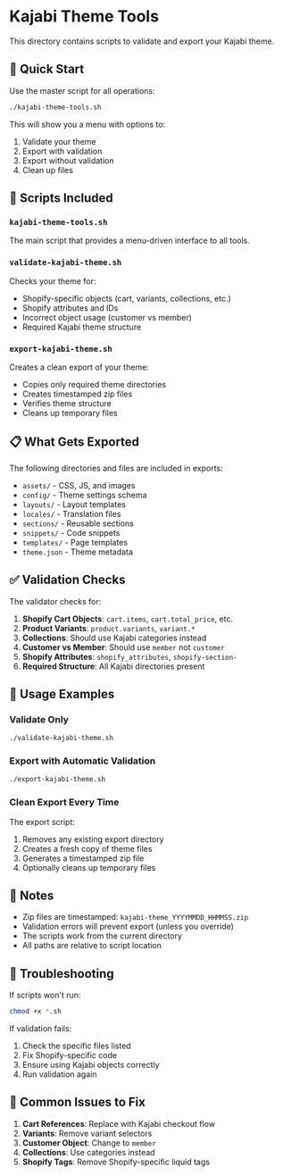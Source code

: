 # Kajabi Theme Tools

This directory contains scripts to validate and export your Kajabi theme.

## 🚀 Quick Start

Use the master script for all operations:

```bash
./kajabi-theme-tools.sh
```

This will show you a menu with options to:
1. Validate your theme
2. Export with validation
3. Export without validation
4. Clean up files

## 📁 Scripts Included

### `kajabi-theme-tools.sh`
The main script that provides a menu-driven interface to all tools.

### `validate-kajabi-theme.sh`
Checks your theme for:
- Shopify-specific objects (cart, variants, collections, etc.)
- Shopify attributes and IDs
- Incorrect object usage (customer vs member)
- Required Kajabi theme structure

### `export-kajabi-theme.sh`
Creates a clean export of your theme:
- Copies only required theme directories
- Creates timestamped zip files
- Verifies theme structure
- Cleans up temporary files

## 📋 What Gets Exported

The following directories and files are included in exports:
- `assets/` - CSS, JS, and images
- `config/` - Theme settings schema
- `layouts/` - Layout templates
- `locales/` - Translation files
- `sections/` - Reusable sections
- `snippets/` - Code snippets
- `templates/` - Page templates
- `theme.json` - Theme metadata

## ✅ Validation Checks

The validator checks for:
1. **Shopify Cart Objects**: `cart.items`, `cart.total_price`, etc.
2. **Product Variants**: `product.variants`, `variant.*`
3. **Collections**: Should use Kajabi categories instead
4. **Customer vs Member**: Should use `member` not `customer`
5. **Shopify Attributes**: `shopify_attributes`, `shopify-section-`
6. **Required Structure**: All Kajabi directories present

## 🎯 Usage Examples

### Validate Only
```bash
./validate-kajabi-theme.sh
```

### Export with Automatic Validation
```bash
./export-kajabi-theme.sh
```

### Clean Export Every Time
The export script:
1. Removes any existing export directory
2. Creates a fresh copy of theme files
3. Generates a timestamped zip file
4. Optionally cleans up temporary files

## 📝 Notes

- Zip files are timestamped: `kajabi-theme_YYYYMMDD_HHMMSS.zip`
- Validation errors will prevent export (unless you override)
- The scripts work from the current directory
- All paths are relative to script location

## 🔧 Troubleshooting

If scripts won't run:
```bash
chmod +x *.sh
```

If validation fails:
1. Check the specific files listed
2. Fix Shopify-specific code
3. Ensure using Kajabi objects correctly
4. Run validation again

## 🚫 Common Issues to Fix

1. **Cart References**: Replace with Kajabi checkout flow
2. **Variants**: Remove variant selectors
3. **Customer Object**: Change to `member`
4. **Collections**: Use categories instead
5. **Shopify Tags**: Remove Shopify-specific liquid tags